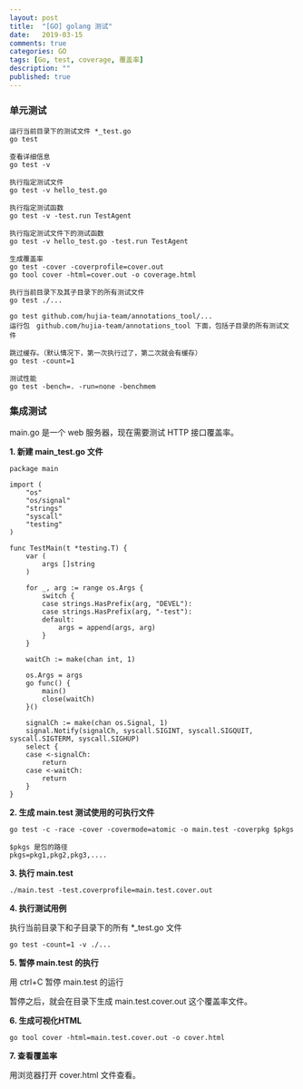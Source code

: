 ```yaml
---
layout: post
title:  "[GO] golang 测试"
date:   2019-03-15
comments: true
categories: GO
tags: [Go, test, coverage, 覆盖率]
description: ""
published: true
---
```


### 单元测试

```
运行当前目录下的测试文件 *_test.go
go test
```

```
查看详细信息
go test -v 
```

```
执行指定测试文件
go test -v hello_test.go
```

```
执行指定测试函数
go test -v -test.run TestAgent
```

```
执行指定测试文件下的测试函数
go test -v hello_test.go -test.run TestAgent
```

```
生成覆盖率
go test -cover -coverprofile=cover.out
go tool cover -html=cover.out -o coverage.html
```

```
执行当前目录下及其子目录下的所有测试文件
go test ./...
```

```
go test github.com/hujia-team/annotations_tool/...
运行包　github.com/hujia-team/annotations_tool 下面，包括子目录的所有测试文件
```

```
跳过缓存。（默认情况下，第一次执行过了，第二次就会有缓存）
go test -count=1
```

```
测试性能
go test -bench=. -run=none -benchmem
```

### 集成测试

main.go 是一个 web 服务器，现在需要测试 HTTP 接口覆盖率。

**1. 新建 main_test.go 文件**

```golang
package main

import (
	"os"
	"os/signal"
	"strings"
	"syscall"
	"testing"
)

func TestMain(t *testing.T) {
	var (
		args []string
	)

	for _, arg := range os.Args {
		switch {
		case strings.HasPrefix(arg, "DEVEL"):
		case strings.HasPrefix(arg, "-test"):
		default:
			args = append(args, arg)
		}
	}

	waitCh := make(chan int, 1)

	os.Args = args
	go func() {
		main()
		close(waitCh)
	}()

	signalCh := make(chan os.Signal, 1)
	signal.Notify(signalCh, syscall.SIGINT, syscall.SIGQUIT, syscall.SIGTERM, syscall.SIGHUP)
	select {
	case <-signalCh:
		return
	case <-waitCh:
		return
	}
}
```

**2. 生成 main.test 测试使用的可执行文件**

```
go test -c -race -cover -covermode=atomic -o main.test -coverpkg $pkgs
```

```
$pkgs 是包的路径
pkgs=pkg1,pkg2,pkg3,....
```

**3. 执行 main.test**

```
./main.test -test.coverprofile=main.test.cover.out
```

**4. 执行测试用例**

执行当前目录下和子目录下的所有 *_test.go 文件

```
go test -count=1 -v ./...
```

**5. 暂停 main.test 的执行**

用 ctrl+C 暂停 main.test 的运行

暂停之后，就会在目录下生成 main.test.cover.out 这个覆盖率文件。

**6. 生成可视化HTML**

```
go tool cover -html=main.test.cover.out -o cover.html
```

**7. 查看覆盖率**

用浏览器打开 cover.html 文件查看。

